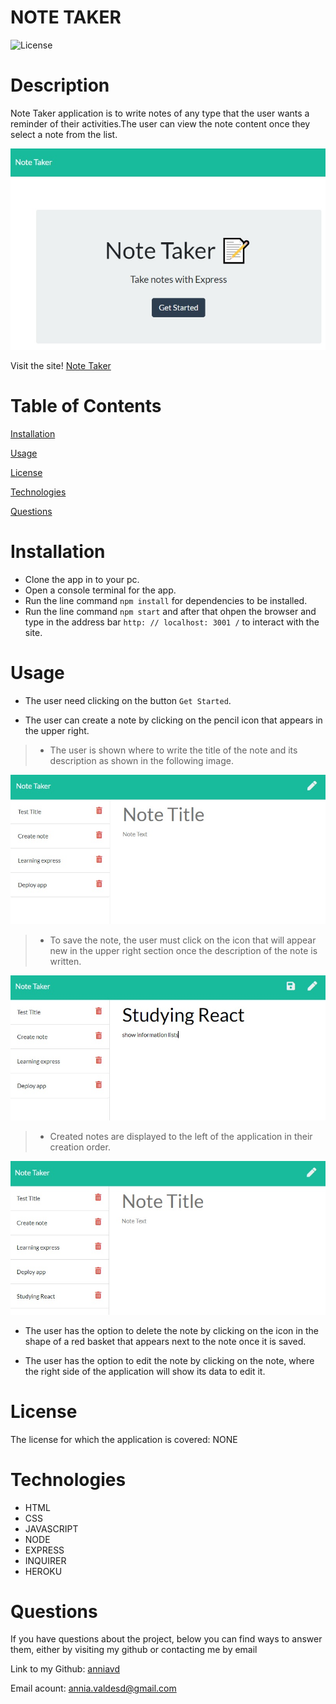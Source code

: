 # NOTE TAKER


![License](https://img.shields.io/badge/License-NONE-grenn.svg)
  

# Description

Note Taker application is to write notes of any type that the user wants a reminder of their activities.The user can view the note content once they select a note from the list.
  

  ![Homepage](/images/home-page.jpg)

 Visit the site! [Note Taker](https://powerful-peak-58251.herokuapp.com/)
 
 # Table of Contents

[Installation](#Installation)

[Usage](#Usage)

[License](#License)

[Technologies](#Technologies)

[Questions](#Questions)

# Installation
 - Clone the app in to your pc.
- Open a console terminal for the app.
- Run the line command `npm install` for dependencies to be installed.
- Run the line command `npm start` and after that ohpen the browser and type in the address bar `http: // localhost: 3001 /` to interact with the site.

# Usage
- The user need clicking on the button `Get Started`.

 - The user can create a note by clicking on the pencil icon that appears in the upper right.
  > - The user is shown where to write the title of the note and its description as shown in the following image.
 
   ![create note](/images/create-note.jpg)

  > - To save the note, the user must click on the icon that will appear new in the upper right section once the description of the note is written.

   ![save note](/images/save-note.jpg)   
   
  > - Created notes are displayed to the left of the application in their creation order.

 ![show note](/images/show-note.jpg)



    

  - The user has the option to delete the note by clicking on the icon in the shape of a red basket that appears next to the note once it is saved.

  - The user has the option to edit the note by clicking on the note, where the right side of the application will show its data to edit it.

 


# License
The license for which the application is covered:
NONE 

# Technologies 
 - HTML
- CSS
- JAVASCRIPT
- NODE
- EXPRESS
- INQUIRER
- HEROKU


# Questions

  If you have questions about the project, below you can find ways to answer them, either by visiting my github or contacting me by email
  
  Link to my Github: [anniavd](https://github.com/anniavd)

  
  Email acount: [annia.valdesd@gmail.com](mailto:annia.valdesd@gmail.com)
    
